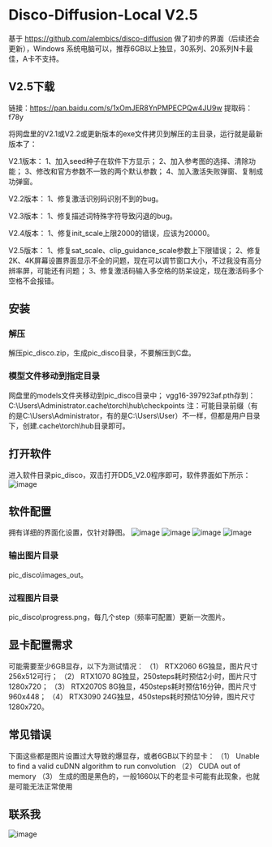 # Disco-Diffusion-Local V2.5

基于 https://github.com/alembics/disco-diffusion  做了初步的界面（后续还会更新），Windows 系统电脑可以，推荐6GB以上独显，30系列、20系列N卡最佳，A卡不支持。


## V2.5下载
链接：https://pan.baidu.com/s/1xOmJER8YnPMPECPQw4JU9w 
提取码：f78y

将网盘里的V2.1或V2.2或更新版本的exe文件拷贝到解压的主目录，运行就是最新版本了：


V2.1版本：
1、加入seed种子在软件下方显示；
2、加入参考图的选择、清除功能；
3、修改和官方参数不一致的两个默认参数；
4、加入激活失败弹窗、复制成功弹窗。

V2.2版本：
1、修复激活识别码识别不到的bug。

V2.3版本：
1、修复描述词特殊字符导致闪退的bug。

V2.4版本：
1、修复init_scale上限2000的错误，应该为20000。

V2.5版本：
1、修复sat_scale、clip_guidance_scale参数上下限错误；
2、修复2K、4K屏幕设置界面显示不全的问题，现在可以调节窗口大小，不过我没有高分辨率屏，可能还有问题；
3、修复激活码输入多空格的防呆设定，现在激活码多个空格不会报错。



## 安装
### 解压
解压pic_disco.zip，生成pic_disco目录，不要解压到C盘。
### 模型文件移动到指定目录
网盘里的models文件夹移动到pic_disco目录中；
vgg16-397923af.pth存到：C:\Users\Administrator\.cache\torch\hub\checkpoints 
注：可能目录前缀（有的是C:\Users\Administrator，有的是C:\Users\User）不一样，但都是用户目录下，创建\.cache\torch\hub目录即可。
## 打开软件
进入软件目录pic_disco，双击打开DD5_V2.0程序即可，软件界面如下所示：
 ![image](https://github.com/zhaoyun0071/Disco-Diffusion-Local/blob/main/images/1.png)
## 软件配置

拥有详细的界面化设置，仅针对静图。
 ![image](https://github.com/zhaoyun0071/Disco-Diffusion-Local/blob/main/images/set1.png)
  ![image](https://github.com/zhaoyun0071/Disco-Diffusion-Local/blob/main/images/set2.png)
   ![image](https://github.com/zhaoyun0071/Disco-Diffusion-Local/blob/main/images/set3.png)
    ![image](https://github.com/zhaoyun0071/Disco-Diffusion-Local/blob/main/images/set4.png)

### 输出图片目录
pic_disco\images_out。

### 过程图片目录
pic_disco\progress.png，每几个step（频率可配置）更新一次图片。

## 显卡配置需求
可能需要至少6GB显存，以下为测试情况：
（1）	RTX2060 6G独显，图片尺寸256x512可行；
（2）	RTX1070 8G独显，250steps耗时预估2小时，图片尺寸1280x720；
（3）	RTX2070S 8G独显，450steps耗时预估16分钟，图片尺寸960x448；
（4）	RTX3090 24G独显，450steps耗时预估10分钟，图片尺寸1280x720。

## 常见错误
下面这些都是图片设置过大导致的爆显存，或者6GB以下的显卡：
（1）	Unable to find a valid cuDNN algorithm to run convolution
（2）	CUDA out of memory
（3） 生成的图是黑色的，一般1660以下的老显卡可能有此现象，也就是可能无法正常使用

## 联系我
 ![image](https://github.com/zhaoyun0071/Disco-Diffusion-Local/blob/main/images/3.jpg)
